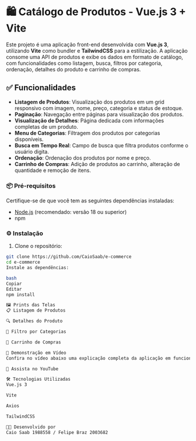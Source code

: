 # 🛍️ Catálogo de Produtos - Vue.js 3 + Vite

Este projeto é uma aplicação front-end desenvolvida com **Vue.js 3**, utilizando **Vite** como bundler e **TailwindCSS** para a estilização. A aplicação consome uma API de produtos e exibe os dados em formato de catálogo, com funcionalidades como listagem, busca, filtros por categoria, ordenação, detalhes do produto e carrinho de compras.

## ✅ Funcionalidades

- **Listagem de Produtos**: Visualização dos produtos em um grid responsivo com imagem, nome, preço, categoria e status de estoque.
- **Paginação**: Navegação entre páginas para visualização dos produtos.
- **Visualização de Detalhes**: Página dedicada com informações completas de um produto.
- **Menu de Categorias**: Filtragem dos produtos por categorias disponíveis.
- **Busca em Tempo Real**: Campo de busca que filtra produtos conforme o usuário digita.
- **Ordenação**: Ordenação dos produtos por nome e preço.
- **Carrinho de Compras**: Adição de produtos ao carrinho, alteração de quantidade e remoção de itens.

### 📦 Pré-requisitos

Certifique-se de que você tem as seguintes dependências instaladas:

- [Node.js](https://nodejs.org/) (recomendado: versão 18 ou superior)
- npm 

### ⚙️ Instalação

1. Clone o repositório:

```bash
git clone https://github.com/CaioSaab/e-commerce
cd e-commerce
Instale as dependências:

bash
Copiar
Editar
npm install

🖼️ Prints das Telas
📋 Listagem de Produtos

🔍 Detalhes do Produto

🧭 Filtro por Categorias

🛒 Carrinho de Compras

🎥 Demonstração em Vídeo
Confira no vídeo abaixo uma explicação completa da aplicação em funcionamento

🔗 Assista no YouTube

🛠️ Tecnologias Utilizadas
Vue.js 3

Vite

Axios

TailwindCSS

👨‍💻 Desenvolvido por
Caio Saab 1988558 / Felipe Braz 2003682
